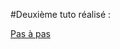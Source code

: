 #Deuxième tuto réalisé :

[Pas à pas](https://developer.mozilla.org/en-US/Add-ons/WebExtensions/Walkthrough)
